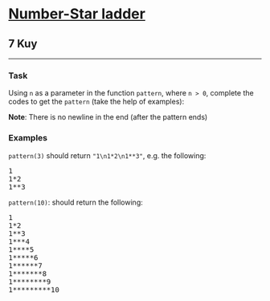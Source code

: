 <h1><a href="https://www.codewars.com/kata/5631213916d70a0979000066">Number-Star ladder</a></h1>
<h2>7 Kuy</h2>
<hr>
<h3>Task</h3>
<p>Using <code>n</code> as a parameter in the function <code>pattern</code>, where <code>n > 0</code>, 
complete the codes to get the <code>pattern</code> (take the help of examples):</p>
<p><b>Note</b>: There is no newline in the end (after the pattern ends)</p>
<h3>Examples</h3>
<p><code>pattern(3)</code> should return <code>"1\n1*2\n1**3"</code>, e.g. the following:</p>
<pre>
1
1*2
1**3
</pre>
<p><code>pattern(10)</code>: should return the following:</p>
<pre>
1
1*2
1**3
1***4
1****5
1*****6
1******7
1*******8
1********9
1*********10
</pre>